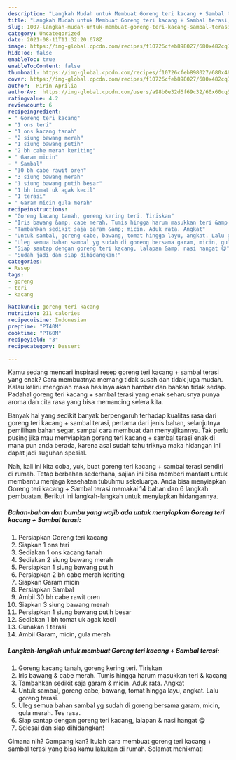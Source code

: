 ```yaml
---
description: "Langkah Mudah untuk Membuat Goreng teri kacang + Sambal terasi, Bikin Ngiler"
title: "Langkah Mudah untuk Membuat Goreng teri kacang + Sambal terasi, Bikin Ngiler"
slug: 1007-langkah-mudah-untuk-membuat-goreng-teri-kacang-sambal-terasi-bikin-ngiler
category: Uncategorized
date: 2021-08-11T11:32:20.678Z
image: https://img-global.cpcdn.com/recipes/f10726cfeb898027/680x482cq70/goreng-teri-kacang-sambal-terasi-foto-resep-utama.jpg
hideToc: false
enableToc: true
enableTocContent: false
thumbnail: https://img-global.cpcdn.com/recipes/f10726cfeb898027/680x482cq70/goreng-teri-kacang-sambal-terasi-foto-resep-utama.jpg
cover: https://img-global.cpcdn.com/recipes/f10726cfeb898027/680x482cq70/goreng-teri-kacang-sambal-terasi-foto-resep-utama.jpg
author:  Ririn Aprilia
authorAv:  https://img-global.cpcdn.com/users/a98b0e32d6f69c32/60x60cq50/avatar.jpg
ratingvalue: 4.2
reviewcount: 6
recipeingredient:
- " Goreng teri kacang"
- "1 ons teri"
- "1 ons kacang tanah"
- "2 siung bawang merah"
- "1 siung bawang putih"
- "2 bh cabe merah keriting"
- " Garam micin"
- " Sambal"
- "30 bh cabe rawit oren"
- "3 siung bawang merah"
- "1 siung bawang putih besar"
- "1 bh tomat uk agak kecil"
- "1 terasi"
- " Garam micin gula merah"
recipeinstructions:
- "Goreng kacang tanah, goreng kering teri. Tiriskan"
- "Iris bawang &amp; cabe merah. Tumis hingga harum masukkan teri &amp; kacang"
- "Tambahkan sedikit saja garam &amp; micin. Aduk rata. Angkat"
- "Untuk sambal, goreng cabe, bawang, tomat hingga layu, angkat. Lalu goreng terasi."
- "Uleg semua bahan sambal yg sudah di goreng bersama garam, micin, gula merah. Tes rasa."
- "Siap santap dengan goreng teri kacang, lalapan &amp; nasi hangat 😋"
- "Sudah jadi dan siap dihidangkan!"
categories:
- Resep
tags:
- goreng
- teri
- kacang

katakunci: goreng teri kacang 
nutrition: 211 calories
recipecuisine: Indonesian
preptime: "PT40M"
cooktime: "PT60M"
recipeyield: "3"
recipecategory: Dessert

---
```



Kamu sedang mencari inspirasi resep goreng teri kacang + sambal terasi yang enak? Cara membuatnya memang tidak susah dan tidak juga mudah. Kalau keliru mengolah maka hasilnya akan hambar dan bahkan tidak sedap. Padahal goreng teri kacang + sambal terasi yang enak seharusnya punya aroma dan cita rasa yang bisa memancing selera kita.


Banyak hal yang sedikit banyak berpengaruh terhadap kualitas rasa dari goreng teri kacang + sambal terasi, pertama dari jenis bahan, selanjutnya pemilihan bahan segar, sampai cara membuat dan menyajikannya. Tak perlu pusing jika mau menyiapkan goreng teri kacang + sambal terasi enak di mana pun anda berada, karena asal sudah tahu triknya maka hidangan ini dapat jadi suguhan spesial.




Nah, kali ini kita coba, yuk, buat goreng teri kacang + sambal terasi sendiri di rumah. Tetap berbahan sederhana, sajian ini bisa memberi manfaat untuk membantu menjaga kesehatan tubuhmu sekeluarga. Anda bisa menyiapkan Goreng teri kacang + Sambal terasi memakai 14 bahan dan 6 langkah pembuatan. Berikut ini langkah-langkah untuk menyiapkan hidangannya.

<!--inarticleads1-->

##### Bahan-bahan dan bumbu yang wajib ada untuk menyiapkan Goreng teri kacang + Sambal terasi:

1. Persiapkan  Goreng teri kacang
1. Siapkan 1 ons teri
1. Sediakan 1 ons kacang tanah
1. Sediakan 2 siung bawang merah
1. Persiapkan 1 siung bawang putih
1. Persiapkan 2 bh cabe merah keriting
1. Siapkan  Garam micin
1. Persiapkan  Sambal
1. Ambil 30 bh cabe rawit oren
1. Siapkan 3 siung bawang merah
1. Persiapkan 1 siung bawang putih besar
1. Sediakan 1 bh tomat uk agak kecil
1. Gunakan 1 terasi
1. Ambil  Garam, micin, gula merah




<!--inarticleads2-->

##### Langkah-langkah untuk membuat Goreng teri kacang + Sambal terasi:

1. Goreng kacang tanah, goreng kering teri. Tiriskan
1. Iris bawang &amp; cabe merah. Tumis hingga harum masukkan teri &amp; kacang
1. Tambahkan sedikit saja garam &amp; micin. Aduk rata. Angkat
1. Untuk sambal, goreng cabe, bawang, tomat hingga layu, angkat. Lalu goreng terasi.
1. Uleg semua bahan sambal yg sudah di goreng bersama garam, micin, gula merah. Tes rasa.
1. Siap santap dengan goreng teri kacang, lalapan &amp; nasi hangat 😋
1. Selesai dan siap dihidangkan!



Gimana nih? Gampang kan? Itulah cara membuat goreng teri kacang + sambal terasi yang bisa kamu lakukan di rumah. Selamat menikmati

